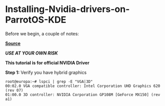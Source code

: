 # Installing-Nvidia-drivers-on-ParrotOS-KDE

Before we begin, a couple of notes:

**[Source](https://github.com/europa502/Installing-Nvidia-drivers-on-Kali-Linux)**

***USE AT YOUR OWN RISK***

**This tutorial is for official NVIDIA Driver**

**Step 1:** Verify you have hybrid graphics

```
root@europa:~# lspci | grep -E "VGA|3D"
00:02.0 VGA compatible controller: Intel Corporation UHD Graphics 620 (rev 07)
01:00.0 3D controller: NVIDIA Corporation GP108M [GeForce MX150] (rev a1)
```
